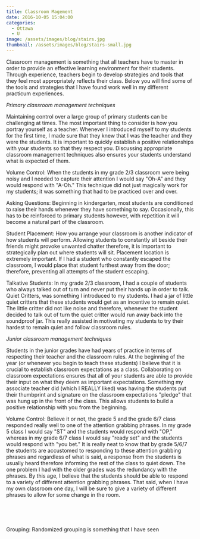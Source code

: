 ```yaml
---
title: Classroom Magement
date: 2016-10-05 15:04:00
categories:
  - Ottawa
  - U
image: /assets/images/blog/stairs.jpg
thumbnail: /assets/images/blog/stairs-small.jpg
---
```



Classroom management is something that all teachers have to master in order to provide an effective learning environment for their students. Through experience, teachers begin to develop strategies and tools that they feel most appropriately reflects their class. Below you will find some of the tools and strategies that I have found work well in my different practicum experiences.&nbsp;

*Primary classroom management techniques*

Maintaining control over a large group of primary students can be challenging at times. The most important thing to consider is how you portray yourself as a teacher. Whenever I introduced myself to my students for the first time, I made sure that they knew that I was the teacher and they were the students. It is important to quickly establish a positive relationships with your students so that they respect you. Discussing appropriate classroom management techniques also ensures your students understand what is expected of them.

Volume Control: When the students in my grade 2/3 classroom were being noisy and I needed to capture their attention I would say "Oh-A" and they would respond with "A-Oh." This technique did not just magically work for my students; it was something that had to be practiced over and over.&nbsp;

Asking Questions: Beginning in kindergarten, most students are conditioned to raise their hands whenever they have something to say. Occasionally, this has to be reinforced to primary students however, with repetition it will become a natural part of the classroom.

Student Placement: How you arrange your classroom is another indicator of how students will perform. Allowing students to constantly sit beside their friends might provoke unwanted chatter therefore, it is important to strategically plan out where students will sit. Placement location is extremely important. If I had a student who constantly escaped the classroom, I would place that student furthest away from the door; therefore, preventing all attempts of the student escaping.&nbsp;

Talkative Students: In my grade 2/3 classroom, I had a couple of students who always talked out of turn and never put their hands up in order to talk. Quiet Critters, was something I introduced to my students. I had a jar of little quiet critters that these students would get as an incentive to remain quiet. The little critter did not like noise and therefore, whenever the student decided to talk out of turn the quiet critter would run away back into the soundproof jar. This really assisted in motivating my students to try their hardest to remain quiet and follow classroom rules.

*Junior classroom management techniques*

Students in the junior grades have had years of practice in terms of respecting their teacher and the classroom rules. At the beginning of the year (or whenever you begin to teach these students) I believe that it is crucial to establish classroom expectations as a class. Collaborating on classroom expectations ensures that all of your students are able to provide their input on what they deem as important expectations. Something my associate teacher did (which I REALLY liked) was having the students put their thumbprint and signature on the classroom expectations "pledge" that was hung up in the front of the class. This allows students to build a positive relationship with you from the beginning.&nbsp;

Volume Control: Believe it or not, the grade 5 and the grade 6/7 class responded really well to one of the attention grabbing phrases. In my grade 5 class I would say "ST" and the students would respond with "OP," whereas in my grade 6/7 class I would say "ready set" and the students would respond with "you bet." It is really neat to know that by grade 5/6/7 the students are accustomed to responding to these attention grabbing phrases and regardless of what is said, a response from the students is usually heard therefore informing the rest of the class to quiet down. The one problem I had with the older grades was the redundancy with the phrases. By this age, I believe that the students should be able to respond to a variety of different attention grabbing phrases. That said, when I have my own classroom one day, I will be sure to give a variety of different phrases to allow for some change in the room.

&nbsp;

&nbsp;

Grouping: Randomized grouping is something that I have seen&nbsp;

&nbsp;

&nbsp;
